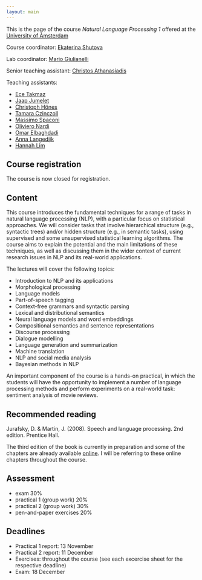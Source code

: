 ```yaml
---
layout: main
---
```


This is the page of the course *Natural Language Processing 1* offered at the [University of Amsterdam](http://www.uva.nl/)

Course coordinator: [Ekaterina Shutova](https://www.shutova.org/)

Lab coordinator: [Mario Giulianelli](http://gmario.eu/)

Senior teaching assistant: [Christos Athanasiadis](mailto:c.athanasiadis@uva.nl)

Teaching assistants:
- [Ece Takmaz](mailto:e.k.takmaz@uva.nl)
- [Jaap Jumelet](mailto:jumeletjaap@gmail.com)
- [Christoph Hönes](mailto:christoph.hoenes@googlemail.com)
- [Tamara Czinczoll](mailto:t.czinczoll@gmail.com)
- [Massimo Spaconi](mailto:massimo.spaconi@gmail.com)
- [Oliviero Nardi](mailto:olivieronardi@gmail.com)
- [Omar Elbaghdadi](mailto:omarelb@gmail.com)
- [Anna Langedijk](mailto:annalangedijk@gmail.com)
- [Hannah Lim](mailto:hannahlim.lim@student.uva.nl)



## Course registration

The course is now closed for registration.

## Content

This course introduces the fundamental techniques for a range of tasks in natural language processing (NLP), with a particular focus on statistical approaches. We will consider tasks that involve hierarchical structure (e.g., syntactic trees) and/or hidden structure (e.g., in semantic tasks), using supervised and some unsupervised statistical learning algorithms. The course aims to explain the potential and the main limitations of these techniques, as well as discussing them in the wider context of current research issues in NLP and its real-world applications. 

The lectures will cover the following topics:

- Introduction to NLP and its applications
- Morphological processing
- Language models
- Part-of-speech tagging
- Context-free grammars and syntactic parsing 
- Lexical and distributional semantics
- Neural language models and word embeddings 
- Compositional semantics and sentence representations 
- Discourse processing 
- Dialogue modelling 
- Language generation and summarization
- Machine translation
- NLP and social media analysis
- Bayesian methods in NLP


An important component of the course is a hands-on practical, in which the students will have the opportunity to implement a number of language processing methods and perform experiments on a real-world task: sentiment analysis of movie reviews.

## Recommended reading

Jurafsky, D. & Martin, J. (2008). Speech and language processing. 2nd edition. Prentice Hall.

The third edition of the book is currently in preparation and some of the chapters are already available [online](https://web.stanford.edu/~jurafsky/slp3/). I will be referring to these online chapters throughout the course.

## Assessment 

- exam 30%
- practical 1 (group work) 20%
- practical 2 (group work) 30%
- pen-and-paper exercises 20%

## Deadlines

- Practical 1 report: 13 November
- Practical 2 report: 11 December
- Exercises: throughout the course (see each excercise sheet for the respective deadline)
- Exam: 18 December


